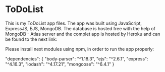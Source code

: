 # ToDoList

This is my ToDoList app files. The app was built using JavaScript, ExpressJS, EJS, MongoDB. The database is hosted free with the help of MongoDB - Atlas server and the complet app is hosted by Heroku and can be found to the next link:

Please install next modules using npm, in order to run the app properly: 

  "dependencies": {
    "body-parser": "^1.18.3",
    "ejs": "^2.6.1",
    "express": "^4.16.3",
    "lodash": "^4.17.21",
    "mongoose": "^6.4.1"
  }
